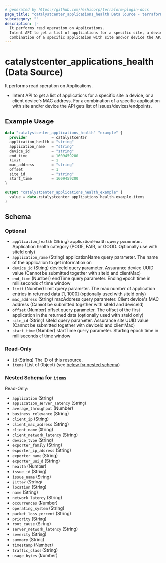 ```yaml
---
# generated by https://github.com/hashicorp/terraform-plugin-docs
page_title: "catalystcenter_applications_health Data Source - terraform-provider-catalystcenter"
subcategory: ""
description: |-
  It performs read operation on Applications.
  Intent API to get a list of applications for a specific site, a device, or a client device's MAC address. For a
  combination of a specific application with site and/or device the API gets list of issues/devices/endpoints.
---
```


# catalystcenter_applications_health (Data Source)

It performs read operation on Applications.

- Intent API to get a list of applications for a specific site, a device, or a client device's MAC address. For a
combination of a specific application with site and/or device the API gets list of issues/devices/endpoints.

## Example Usage

```terraform
data "catalystcenter_applications_health" "example" {
  provider           = catalystcenter
  application_health = "string"
  application_name   = "string"
  device_id          = "string"
  end_time           = 1609459200
  limit              = 1
  mac_address        = "string"
  offset             = 1
  site_id            = "string"
  start_time         = 1609459200
}

output "catalystcenter_applications_health_example" {
  value = data.catalystcenter_applications_health.example.items
}
```

<!-- schema generated by tfplugindocs -->
## Schema

### Optional

- `application_health` (String) applicationHealth query parameter. Application health category (POOR, FAIR, or GOOD.  Optionally use with siteId only)
- `application_name` (String) applicationName query parameter. The name of the application to get information on
- `device_id` (String) deviceId query parameter. Assurance device UUID value (Cannot be submitted together with siteId and clientMac)
- `end_time` (Number) endTime query parameter. Ending epoch time in milliseconds of time window
- `limit` (Number) limit query parameter. The max number of application entries in returned data [1, 1000] (optionally used with siteId only)
- `mac_address` (String) macAddress query parameter. Client device's MAC address (Cannot be submitted together with siteId and deviceId)
- `offset` (Number) offset query parameter. The offset of the first application in the returned data (optionally used with siteId only)
- `site_id` (String) siteId query parameter. Assurance site UUID value (Cannot be submitted together with deviceId and clientMac)
- `start_time` (Number) startTime query parameter. Starting epoch time in milliseconds of time window

### Read-Only

- `id` (String) The ID of this resource.
- `items` (List of Object) (see [below for nested schema](#nestedatt--items))

<a id="nestedatt--items"></a>
### Nested Schema for `items`

Read-Only:

- `application` (String)
- `application_server_latency` (String)
- `average_throughput` (Number)
- `business_relevance` (String)
- `client_ip` (String)
- `client_mac_address` (String)
- `client_name` (String)
- `client_network_latency` (String)
- `device_type` (String)
- `exporter_family` (String)
- `exporter_ip_address` (String)
- `exporter_name` (String)
- `exporter_uui_d` (String)
- `health` (Number)
- `issue_id` (String)
- `issue_name` (String)
- `jitter` (String)
- `location` (String)
- `name` (String)
- `network_latency` (String)
- `occurrences` (Number)
- `operating_system` (String)
- `packet_loss_percent` (String)
- `priority` (String)
- `root_cause` (String)
- `server_network_latency` (String)
- `severity` (String)
- `summary` (String)
- `timestamp` (Number)
- `traffic_class` (String)
- `usage_bytes` (Number)
